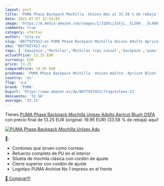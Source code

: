 ```yaml
---
layout: post
title: 'PUMA Phase Backpack Mochilla  Unisex Adu al 33.58 % de rebaja'
date: 2021-07-07 12:54:03
image: 'https://m.media-amazon.com/images/I/31DXcj3zFjL._SL500_._SL400_.jpg'
comments: true
category: ofertas
author: 'tole.es'
slug: 'B07T9ZYXGJ-es PUMA Phase Backpack Mochilla Unisex Adulto Apricot Blush OSFA'
sku: 'B07T9ZYXGJ-es'
tags: [ 'Equipaje','Mochilas','Mochilas tipo casual','backpack','puma', ]
actualPrice: 13.25 EUR
currency: EUR
price: 13.25
comparePrice: 19.95 EUR
prodname: 'PUMA Phase Backpack Mochilla  Unisex Adulto  Apricot Blush  OSFA'
country: 'es'
flag: '🇪🇸'
brand: 'PUMA'
buyurl: 'https://www.amazon.es/dp/B07T9ZYXGJ/?tag=tolees-21'
descuento: '33.58'
average: '15.15'
---
```


Tienes [PUMA Phase Backpack Mochilla  Unisex Adulto  Apricot Blush  OSFA](https://www.amazon.es/dp/B07T9ZYXGJ/?tag=tolees-21) con precio final de  13.25 EUR (original: 19.95 EUR) (33.58 %  de rebaja) aqui!

[![PUMA Phase Backpack Mochilla  Unisex Adu](https://m.media-amazon.com/images/I/31DXcj3zFjL._SL500_._SL400_.jpg)](https://www.amazon.es/dp/B07T9ZYXGJ/?tag=tolees-21)

🔎:

- Cordones que sirven como correas
- Refuerzo completo de PU en el interior
- Silueta de mochila clásica con cordón de ajuste
- Cierre superior con cordón de ajuste
- Logotipo PUMA Archive No 1 impreso en el frente

[🛒 Comprar!!!](https://www.amazon.es/dp/B07T9ZYXGJ/?tag=tolees-21)
